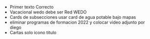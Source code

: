 * Primer texto Correcto
* Vacacional wedo debe ser Red WEDO
* Cards de subsecciones usar card de agua potable bajo mapas
* eliminar programas de formacion 2022 y colocar video adjunto por diego
* Cartas solo icono  titulo
